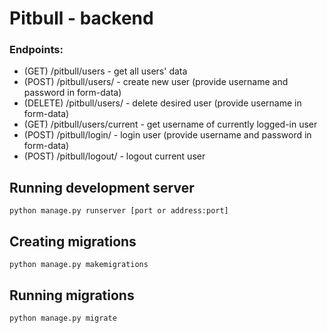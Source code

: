# Pitbull - backend 

### Endpoints:
* (GET) /pitbull/users  -  get all users' data
* (POST) /pitbull/users/  -  create new user  (provide username and password in form-data)
* (DELETE) /pitbull/users/  - delete desired user  (provide username in form-data)
* (GET) /pitbull/users/current - get username of currently logged-in user
* (POST) /pitbull/login/  - login user (provide username and password in form-data)
* (POST) /pitbull/logout/  - logout current user

## Running development server
```
python manage.py runserver [port or address:port]
```
## Creating migrations
```
python manage.py makemigrations
```
## Running migrations
```
python manage.py migrate
```
